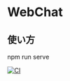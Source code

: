 # WebChat

## 使い方
npm run serve

[![CI](https://github.com/KK56ken/WebChat_Front/actions/workflows/blank.yml/badge.svg?branch=main)](https://github.com/KK56ken/WebChat_Front/actions/workflows/blank.yml)
